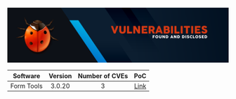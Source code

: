 

![alt text](https://github.com/bernardofsr/CVEs-With-PoC/blob/main/images/header1.png?raw=true "by @bernardofsr")


|   Software	|   Version	|   Number of CVEs	|   PoC    |
|:-:	|:-:	|:-:	| :-:	|
|   Form Tools	|   3.0.20	|   3	|   [Link](../../tree/main/PoCs/Form%20Tools)    |